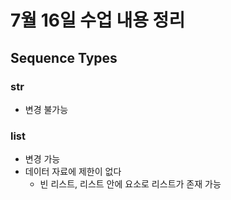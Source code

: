 # 7월 16일 수업 내용 정리
## Sequence Types
### str
- 변경 불가능

### list
- 변경 가능
- 데이터 자료에 제한이 없다
    - 빈 리스트, 리스트 안에 요소로 리스트가 존재 가능
